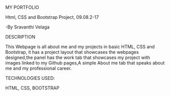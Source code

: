 MY PORTFOLIO

Html, CSS and Bootstrap Project, 09.08.2-17

-By Sravanthi Velaga

DESCRIPTION

This Webpage is all about me and my projects in basic HTML, CSS and Bootstrap, it has a project layout that showcases the webpages designed,the panel has the work tab that showcases my project with images linked to my Github pages,A simple About me tab that speaks about me and my professional career.

TECHNOLOGIES USED:

HTML,
CSS,
BOOTSTRAP
